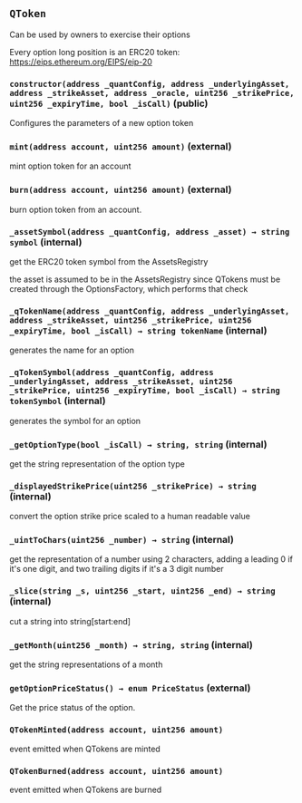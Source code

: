 ## `QToken`

Can be used by owners to exercise their options

Every option long position is an ERC20 token: https://eips.ethereum.org/EIPS/eip-20

### `constructor(address _quantConfig, address _underlyingAsset, address _strikeAsset, address _oracle, uint256 _strikePrice, uint256 _expiryTime, bool _isCall)` (public)

Configures the parameters of a new option token

### `mint(address account, uint256 amount)` (external)

mint option token for an account

### `burn(address account, uint256 amount)` (external)

burn option token from an account.

### `_assetSymbol(address _quantConfig, address _asset) → string symbol` (internal)

get the ERC20 token symbol from the AssetsRegistry

the asset is assumed to be in the AssetsRegistry since QTokens
must be created through the OptionsFactory, which performs that check

### `_qTokenName(address _quantConfig, address _underlyingAsset, address _strikeAsset, uint256 _strikePrice, uint256 _expiryTime, bool _isCall) → string tokenName` (internal)

generates the name for an option

### `_qTokenSymbol(address _quantConfig, address _underlyingAsset, address _strikeAsset, uint256 _strikePrice, uint256 _expiryTime, bool _isCall) → string tokenSymbol` (internal)

generates the symbol for an option

### `_getOptionType(bool _isCall) → string, string` (internal)

get the string representation of the option type

### `_displayedStrikePrice(uint256 _strikePrice) → string` (internal)

convert the option strike price scaled to a human readable value

### `_uintToChars(uint256 _number) → string` (internal)

get the representation of a number using 2 characters, adding a leading 0 if it's one digit,
and two trailing digits if it's a 3 digit number

### `_slice(string _s, uint256 _start, uint256 _end) → string` (internal)

cut a string into string[start:end]

### `_getMonth(uint256 _month) → string, string` (internal)

get the string representations of a month

### `getOptionPriceStatus() → enum PriceStatus` (external)

Get the price status of the option.

### `QTokenMinted(address account, uint256 amount)`

event emitted when QTokens are minted

### `QTokenBurned(address account, uint256 amount)`

event emitted when QTokens are burned
